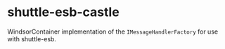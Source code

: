 shuttle-esb-castle
==================

WindsorContainer implementation of the `IMessageHandlerFactory` for use with shuttle-esb.
